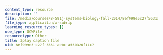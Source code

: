 ```yaml
---
content_type: resource
description: ''
file: /media/courses/8-591j-systems-biology-fall-2014/8ef999e5c27f5631ae0ca55b326f11c7_TuXFwKrWQg8.vtt
file_type: application/x-subrip
learning_resource_types: []
ocw_type: OCWFile
resourcetype: Other
title: 3play caption file
uid: 8ef999e5-c27f-5631-ae0c-a55b326f11c7
---
```

